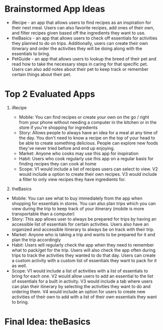 # Brainstormed App Ideas
- iRecipe - an app that allows users to find recipes as an inspiration for their next meal. Users can also favorite recipes, add ones of their own, and filter recipes given based off the ingredients they want to use.
- theBasics - an app that allows users to check off essentials for activities they planned to do on trips. Additionally, users can create their own itinerary and order the activities they will be doing along with the essentials to bring.
- PetGuide - an app that allows users to lookup the breed of their pet and read how to take the necessary steps in caring for that specific pet. Users can also add notes about their pet to keep track or remember certain things about their pet.

# Top 2 Evaluated Apps
1. iRecipe
    - Mobile: You can find recipes or create your own on the go / right from your phone without needing a computer in the kitchen or in the store if you're shopping for ingredients
    - Story: Allows people to always have an idea for a meal at any time of the day. You don't need to know a recipe on the top of your head to be able to create something delicious. People can explore new foods they've never tried before and end up enjoying.
    - Market: Anyone who cooks may use this app for inspiration
    - Habit: Users who cook regularly use this app on a regular basis for finding recipes they can cook at home
    - Scope: V1 would include a list of recipes users can select to view. V2 would include a option to create their own recipes. V3 would include a filter to only view recipes they have ingredients for.

2. theBasics
- Mobile: You can see what to buy immediately from the app when shopping for essentials in stores. You can also plan trips which you can view during the trip to keep track of your itinerary (mobile is more transportable than a computer)
- Story: This app allows user to always be prepared for trips by having an accessible list of essentials for certain activities. Users also have an organized and accessible itinerary to always be on track with their trip.
- Market: Anyone who is taking a trip and wants to be prepared for it and plan the trip accordingly
- Habit: Users will regularly check the app when they need to remember what to pack/get for the trip. Users will also check the app often during trips to track the activities they wanted to do that day. Users can create a custom activity with a custom list of essentials they want to pack for it as well.
- Scope: V1 would include a list of activities with a list of essentials to bring for each one. V2 would allow users to add an essential to the list of essentials for a built in activity. V3 would include a tab where users can plan their itinerary by selecting the activities they want to do and ordering them. V4 would include an option for users to create new activities of their own to add with a list of their own essentials they want to bring.

# Final Idea: theBasics
